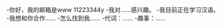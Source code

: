 -你好，我的邮箱是www 11223344y
-我对……感兴趣。
-我目前正在学习汉语。
-我想和你合作……
-怎么找到我……
-代词：……
-趣事：……

<!---
www 11223344y/www 11223344y是一个特殊的存储库，因为它的'README. Mdmaw（此文件）出现在您的GitHub配置文件中。
您可以单击预览链接查看更改。
--->
